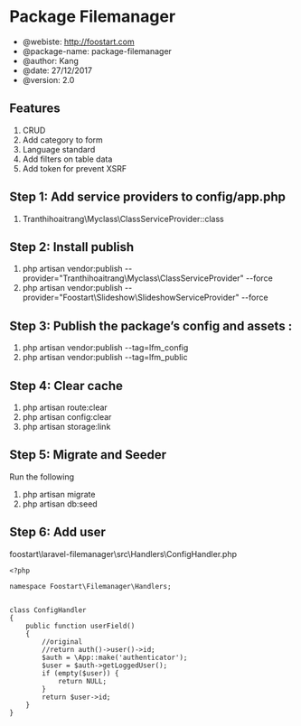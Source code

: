 # Package Filemanager

* @webiste: http://foostart.com
* @package-name: package-filemanager
* @author: Kang
* @date: 27/12/2017
* @version: 2.0

## Features

1. CRUD
1. Add category to form
1. Language standard
1. Add filters on table data
1. Add token for prevent XSRF

## Step 1: Add service providers to **config/app.php**

1. Tranthihoaitrang\Myclass\ClassServiceProvider::class

## Step 2: Install publish

1. php artisan vendor:publish --provider="Tranthihoaitrang\Myclass\ClassServiceProvider" --force
1. php artisan vendor:publish --provider="Foostart\Slideshow\SlideshowServiceProvider" --force




## Step 3: Publish the package’s config and assets :

1. php artisan vendor:publish --tag=lfm_config
1. php artisan vendor:publish --tag=lfm_public

## Step 4: Clear cache
1. php artisan route:clear
1. php artisan config:clear
1. php artisan storage:link

## Step 5: Migrate and Seeder
Run the following
1. php artisan migrate
1. php artisan db:seed

## Step 6: Add user

foostart\laravel-filemanager\src\Handlers\ConfigHandler.php
```
<?php

namespace Foostart\Filemanager\Handlers;


class ConfigHandler
{
    public function userField()
    {
        //original
        //return auth()->user()->id;
        $auth = \App::make('authenticator');
        $user = $auth->getLoggedUser();
        if (empty($user)) {
            return NULL;
        }
        return $user->id;
    }
}
```